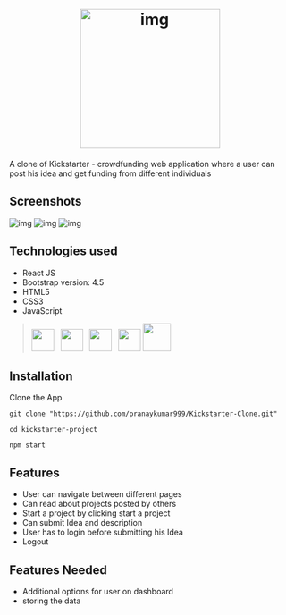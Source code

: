 <h1 align="center">
  <br>
  <img src="https://www.online-tech-tips.com/wp-content/uploads/2019/10/kickstarter.png" alt="img" width="250">
</h1>

A clone of Kickstarter - crowdfunding web application where a user can post his idea and get funding from different individuals

## Screenshots
<img src="https://github.com/pranaykumar999/Kickstarter-Clone/blob/Pranay/Images/landing_page.png" alt="img" />
<img src="https://github.com/pranaykumar999/Kickstarter-Clone/blob/Pranay/Images/login_page.png" alt="img" />
<img src="https://github.com/pranaykumar999/Kickstarter-Clone/blob/Pranay/Images/start_a_project.png" alt="img" />


## Technologies used
* React JS
* Bootstrap version: 4.5
* HTML5
* CSS3
* JavaScript


> <img height="40" src="https://www.flaticon.com/svg/static/icons/svg/1216/1216733.svg">&nbsp;&nbsp;
    <img height="40" src="https://www.flaticon.com/svg/static/icons/svg/732/732190.svg">&nbsp;&nbsp;
    <img height="40" src="https://www.flaticon.com/svg/static/icons/svg/541/541509.svg">&nbsp;&nbsp;
    <img height="40" src="https://encrypted-tbn0.gstatic.com/images?q=tbn%3AANd9GcSSYXDgtUuX0KXITEzysyAq-gwLKRNalIEdUg&usqp=CAU">
    <img height="50" src="https://upload.wikimedia.org/wikipedia/commons/thumb/a/a7/React-icon.svg/1200px-React-icon.svg.png">

## Installation
Clone the App
```
git clone "https://github.com/pranaykumar999/Kickstarter-Clone.git"

cd kickstarter-project

npm start
```

## Features
* User can navigate between different pages
* Can read about projects posted by others
* Start a project by clicking start a project
* Can submit Idea and description
* User has to login before submitting his Idea
* Logout

## Features Needed
* Additional options for user on dashboard
* storing the data
